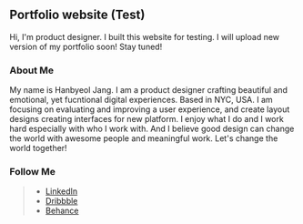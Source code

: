 ## Portfolio website (Test)

Hi, I'm product designer. I built this website for testing. I will upload new version of my portfolio soon!
Stay tuned!

### About Me

My name is Hanbyeol Jang. I am a product designer crafting beautiful and emotional, yet fucntional digital experiences. Based in NYC, USA.
I am focusing on evaluating and improving a user experience, and create layout designs creating interfaces for new platform. I enjoy what I do and I work hard especially with who I work with. And I believe good design can change the world with awesome people and meaningful work. Let's change the world together!

### Follow Me

> * <a href="https://www.linkedin.com/in/hanbyeoll/" title="LinkedIn">LinkedIn</a>
> * <a href="https://dribbble.com/hanbyeoll" title="Dribbble">Dribbble</a>
> * <a href="https://www.behance.net/hanbyeoll" title="Behance">Behance</a>
